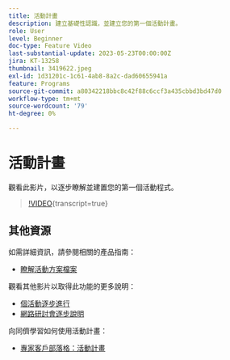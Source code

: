 ```yaml
---
title: 活動計畫
description: 建立基礎性認識，並建立您的第一個活動計畫。
role: User
level: Beginner
doc-type: Feature Video
last-substantial-update: 2023-05-23T00:00:00Z
jira: KT-13258
thumbnail: 3419622.jpeg
exl-id: 1d31201c-1c61-4ab8-8a2c-dad60655941a
feature: Programs
source-git-commit: a80342218bbc8c42f88c6ccf3a435cbbd3bd47d0
workflow-type: tm+mt
source-wordcount: '79'
ht-degree: 0%

---
```


# 活動計畫

觀看此影片，以逐步瞭解並建置您的第一個活動程式。

>[!VIDEO](https://video.tv.adobe.com/v/3454005/?learn=on&captions=chi_hant){transcript=true}

## 其他資源

如需詳細資訊，請參閱相關的產品指南：

* [瞭解活動方案檔案](https://experienceleague.adobe.com/docs/marketo/using/product-docs/demand-generation/events/understanding-events/understanding-event-programs.html?lang=zh-Hant)

觀看其他影片以取得此功能的更多說明：
* [個活動逐步進行](https://experienceleague.adobe.com/docs/marketo-learn/tutorials/events/events-watch.html?lang=zh-Hant)
* [網路研討會逐步說明](https://experienceleague.adobe.com/docs/marketo-learn/tutorials/events/webinar-watch.html?lang=zh-Hant)

向同儕學習如何使用活動計畫：
* [專家客戶部落格：活動計畫](https://nation.marketo.com/t5/product-blogs/marketo-success-series-event-programs/ba-p/299191)
